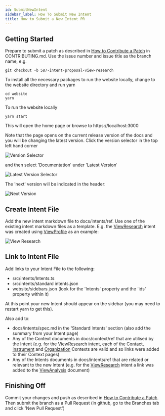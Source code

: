```yaml
---
id: SubmitNewIntent
sidebar_label: How To Submit New Intent
title: How to Submit a New Intent PR
---
```


## Getting Started

Prepare to submit a patch as described in [How to Contribute a Patch](https://github.com/finos/FDC3/blob/master/CONTRIBUTING.md#3how-to-contribute-a-patch) in CONTRIBUTING.md. Use the issue number and issue title as the branch name, e.g.

```git checkout -b 587-intent-proposal-view-research```

To install all the necessary packages to run the website locally, change to the website directory and run yarn

```
cd website
yarn
```

To run the website locally

```yarn start```

This will open the home page or browse to https://localhost:3000

Note that the page opens on the current release version of the docs and you will be changing the latest version. Click the version selector in the top left hand corner

![Version Selector](assets/version_selector.png)

and then select 'Documentation' under 'Latest Version'

![Latest Version Selector](assets/latest_version_selector.png)

The 'next' version will be indicated in the header:

![Next Version](assets/next_version.png)

## Create Intent File

Add the new intent markdown file to docs/intents/ref. Use one of the existing intent markdown files as a template. E.g. the [ViewResearch](../intents/ref/ViewResearch) intent was created using [ViewProfile](../intents/ref/ViewProfile) as an example:

![View Research](assets/view_research.png)

## Link to Intent File

Add links to your Intent File to the following:

* src/intents/Intents.ts
* src/intents/standard intents.json
* website/sidebars.json (look for the 'Intents' property and the 'ids' property within it)

At this point your new Intent should appear on the sidebar (you may need to restart yarn to get this).

Also add to:

* docs/intents/spec.md in the 'Standard Intents' section (also add the summary from your Intent page)
* Any of the Context documents in docs/context/ref that are utilised by the Intent (e.g. for the [ViewResearch](../intents/ref/ViewResearch) intent, each of the [Contact](../context/ref/Contact), [Instrument](../context/ref/Instrument) and [Organization](../context/ref/Organization) Contexts are valid and so links were added to their Context pages)
* Any of the Intents documents in docs/intents/ref that are related or relevant to the new Intent (e.g. for the [ViewResearch](../intents/ref/ViewResearch) intent a link was added to the [ViewAnalysis](../intents/ref/ViewAnalysis) document)

## Finishing Off

Commit your changes and push as described in [How to Contribute a Patch](https://github.com/finos/FDC3/blob/master/CONTRIBUTING.md#3how-to-contribute-a-patch). Then submit the branch as a Pull Request (in github, go to the Branches tab and click 'New Pull Request')

